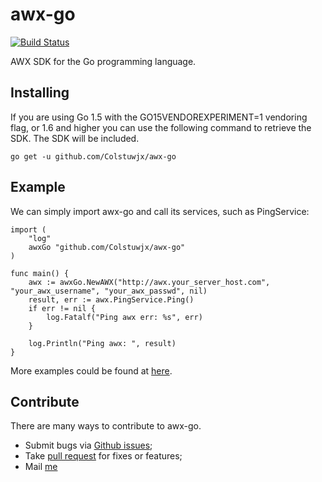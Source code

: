 # awx-go

[![Build Status](https://travis-ci.org/Colstuwjx/awx-go.svg?branch=master)](https://travis-ci.org/Colstuwjx/awx-go)

AWX SDK for the Go programming language.

## Installing

If you are using Go 1.5 with the GO15VENDOREXPERIMENT=1 vendoring flag, or 1.6 and higher you can use the following command to retrieve the SDK. The SDK will be included.

```
go get -u github.com/Colstuwjx/awx-go
```

## Example

We can simply import awx-go and call its services, such as PingService:

```
import (
    "log"
    awxGo "github.com/Colstuwjx/awx-go"
)

func main() {
    awx := awxGo.NewAWX("http://awx.your_server_host.com", "your_awx_username", "your_awx_passwd", nil)
    result, err := awx.PingService.Ping()
    if err != nil {
        log.Fatalf("Ping awx err: %s", err)
    }

    log.Println("Ping awx: ", result)
}
```

More examples could be found at [here](https://github.com/Colstuwjx/awx-go/tree/master/examples).

## Contribute

There are many ways to contribute to awx-go.

* Submit bugs via [Github issues](https://github.com/Colstuwjx/awx-go/issues);
* Take [pull request](https://github.com/Colstuwjx/awx-go/pulls) for fixes or features;
* Mail [me](mailto:wjx_colstu@hotmail.com)
